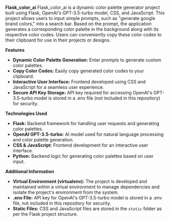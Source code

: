 **Flask_color_ai**
Flask_color_ai is a dynamic color palette generator project built using Flask, OpenAI's GPT-3.5-turbo model, CSS, and JavaScript. This project allows users to input simple prompts, such as "generate google brand colors," into a search bar. Based on the prompt, the application generates a corresponding color palette in the background along with its respective color codes. Users can conveniently copy these color codes to their clipboard for use in their projects or designs.

**Features**
- **Dynamic Color Palette Generation:** Enter prompts to generate custom color palettes.
- **Copy Color Codes:** Easily copy generated color codes to your clipboard.
- **Interactive User Interface:** Frontend developed using CSS and JavaScript for a seamless user experience.
- **Secure API Key Storage:** API key required for accessing OpenAI's GPT-3.5-turbo model is stored in a .env file (not included in this repository) for security.

**Technologies Used**
- **Flask:** Backend framework for handling user requests and generating color palettes.
- **OpenAI GPT-3.5-turbo:** AI model used for natural language processing and color palette generation.
- **CSS & JavaScript**: Frontend development for an interactive user interface.
- **Python:** Backend logic for generating color palettes based on user input.

**Additional Information**
- **Virtual Environment (virtualenv):** The project is developed and maintained within a virtual environment to manage dependencies and isolate the project's environment from the system.
- **.env File:** API key for OpenAI's GPT-3.5-turbo model is stored in a .env file, not included in this repository for security.
- **Static Files:** CSS and JavaScript files are stored in the `static` folder as per the Flask project structure.
